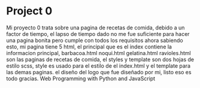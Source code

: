 # Project 0
Mi proyecto 0 trata sobre una pagina de recetas de comida, debido a un factor de tiempo, el lapso de tiempo dado no me fue suficiente para hacer una pagina bonita pero cumple con todos los requisitos
ahora sabiendo esto, mi pagina tiene 5 html, el principal que es el index contiene la informacion principal,
barbacoa.html
noqui.html
gelatina.html
ravioles.html
son las paginas de recetas de comida, el styles y template son dos hojas de estilo scss, style es usado para el estilo de el index.html
y el template para las demas paginas. 
el diseño del logo que fue diseñado por mi, listo eso es todo gracias.
Web Programming with Python and JavaScript